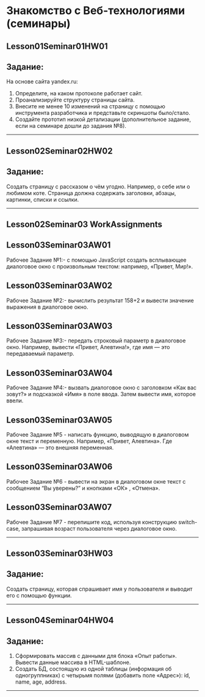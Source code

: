 # Знакомство с **Веб-технологиями** (семинары)

## Lesson01Seminar01HW01

## Задание:

На основе сайта yandex.ru:
1. Определите, на каком протоколе работает сайт.
2. Проанализируйте структуру страницы сайта.
3. Внесите не менее 10 изменений на страницу с помощью инструмента разработчика и представьте скриншоты было/стало.
4. Создайте прототип низкой детализации  (дополнительное задание, если на семинаре дошли до задания №8).

---

## Lesson02Seminar02HW02

## Задание:

Создать страницу с рассказом о чём угодно. Например, о себе или о любимом коте.
Страница должна содержать заголовки, абзацы, картинки, списки и ссылки.

---

## Lesson02Seminar03 WorkAssignments

## Lesson03Seminar03AW01
 Рабочее Задание №1:- с помощью JavaScript создать всплывающее диалоговое окно с произвольным текстом: например, «Привет, Мир!».

## Lesson03Seminar03AW02
 Рабочее Задание №2:- вычислить результат 158+2 и вывести значение выражения в диалоговое окно.

## Lesson03Seminar03AW03
 Рабочее Задание №3:-  передать строковый параметр в диалоговое окно. Например, вывести «Привет, Алевтина!», где имя — это передаваемый параметр.

## Lesson03Seminar03AW04
 Рабочее Задание №4:-  вызвать диалоговое окно с заголовком «Как вас зовут?» и подсказкой «Имя» в поле ввода. Затем вывести имя, которое ввели.

## Lesson03Seminar03AW05

 Рабочее Задание №5 - написать функцию, выводящую в диалоговом окне текст и переменную. Например, «Привет, Алевтина». Где «Алевтина» — это внешняя переменная.

## Lesson03Seminar03AW06
 Рабочее Задание №6 - вывести на экран в диалоговом окне текст с сообщением “Вы уверены?” и кнопками «ОК» , «Отмена».

## Lesson03Seminar03AW07

 Рабочее Задание №7 - перепишите код, используя конструкцию switch-case, запрашивая возраст пользователя через диалоговое окно.

---

## Lesson03Seminar03HW03

## Задание:

Создать страницу, которая спрашивает имя у пользователя и выводит его с помощью функции.

---

## Lesson04Seminar04HW04

## Задание:
1. Сформировать массив с данными для блока «Опыт работы».
Вывести данные массива в HTML-шаблоне.
2. Создать БД, состоящую из одной таблицы (информация об одногруппниках) с четырьмя полями (добавить поле «Адрес»): id, name, age, address.

---


